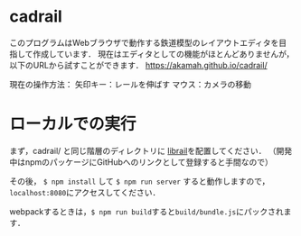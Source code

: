 # cadrail
このプログラムはWebブラウザで動作する鉄道模型のレイアウトエディタを目指して作成しています．
現在はエディタとしての機能がほとんどありませんが，以下のURLから試すことができます．
https://akamah.github.io/cadrail/

現在の操作方法：
矢印キー：レールを伸ばす
マウス：カメラの移動


# ローカルでの実行
まず，cadrail/ と同じ階層のディレクトリに [librail](/akamah/librail)を配置してください．
（開発中はnpmのパッケージにGitHubへのリンクとして登録すると手間なので）

その後，
`$ npm install` して
`$ npm run server` すると動作しますので，`localhost:8080`にアクセスしてください．

webpackするときは，`$ npm run build`すると`build/bundle.js`にパックされます．

